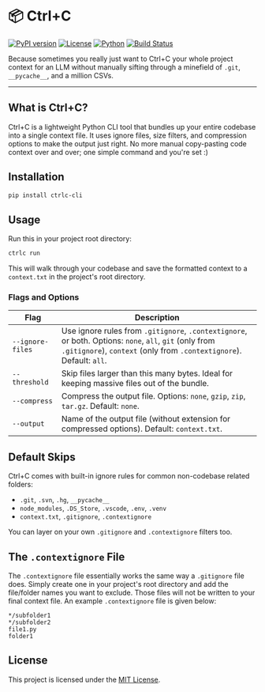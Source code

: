 # 📦 Ctrl+C

[![PyPI version](https://img.shields.io/pypi/v/ctrlc-cli?color=blue&style=flat-square)](https://pypi.org/project/ctrlc-cli/)
[![License](https://img.shields.io/github/license/askadvaith/ctrl-c?style=flat-square)](LICENSE)
[![Python](https://img.shields.io/pypi/pyversions/ctrlc-cli?style=flat-square)](https://pypi.org/project/ctrlc-cli/)
[![Build Status](https://img.shields.io/badge/build-passing-brightgreen?style=flat-square)](https://pypi.org/project/ctrlc-cli/)


Because sometimes you really just want to Ctrl+C your whole project context for an LLM without manually sifting through a minefield of `.git`, `__pycache__`, and a million CSVs.

---

## What is Ctrl+C?

Ctrl+C is a lightweight Python CLI tool that bundles up your entire codebase into a single context file. It uses ignore files, size filters, and compression options to make the output just right. No more manual copy-pasting code context over and over; one simple command and you're set :)
<br/>
## Installation

```bash
pip install ctrlc-cli
```
## Usage
Run this in your project root directory:
```bash
ctrlc run
```
This will walk through your codebase and save the formatted context to a `context.txt` in the project's root directory.

### Flags and Options

| Flag             | Description                                                                                                              |
| ----------------------- | ------------------------------------------------------------------------------------------------------------------------ |
| `--ignore-files`        | Use ignore rules from `.gitignore`, `.contextignore`, or both. Options: `none`, `all`, `git` (only from `.gitignore`), `context` (only from `.contextignore`). Default: `all`. |
| `--threshold`           | Skip files larger than this many bytes. Ideal for keeping massive files out of the bundle.                               |
| `--compress`            | Compress the output file. Options: `none`, `gzip`, `zip`, `tar.gz`. Default: `none`.                                     |
| `--output`              | Name of the output file (without extension for compressed options). Default: `context.txt`.                              |

## Default Skips
Ctrl+C comes with built-in ignore rules for common non-codebase related folders:

- `.git`, `.svn`, `.hg`, `__pycache__`
- `node_modules`, `.DS_Store`, `.vscode`, `.env`, `.venv`
- `context.txt`, `.gitignore`, `.contextignore`

You can layer on your own `.gitignore` and `.contextignore` filters too.

## The `.contextignore` File
The `.contextignore` file essentially works the same way a `.gitignore` file does. Simply create one in your project's root directory and add the file/folder names you want to exclude. Those files will not be written to your final context file. An example `.contextignore` file is given below:
```
*/subfolder1
*/subfolder2
file1.py
folder1
```

## License
This project is licensed under the [MIT License](https://github.com/askadvaith/Ctrl-C/blob/main/LICENSE).
